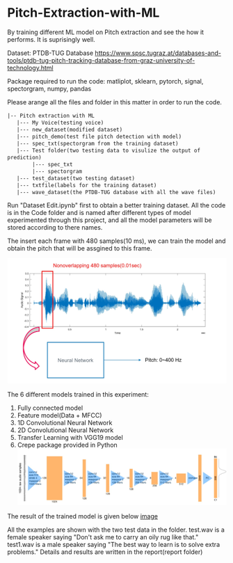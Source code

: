 # Pitch-Extraction-with-ML
By training different ML model on Pitch extraction and see the how it performs. It is suprisingly well.

Dataset: PTDB-TUG Database
https://www.spsc.tugraz.at/databases-and-tools/ptdb-tug-pitch-tracking-database-from-graz-university-of-technology.html

Package required to run the code:
matliplot, sklearn, pytorch, signal, spectorgram, numpy, pandas

Please arange all the files and folder in this matter in order to run the code.
```
|-- Pitch extraction with ML
   |--- My Voice(testing voice)
   |--- new_dataset(modified dataset)
   |--- pitch_demo(test file pitch detection with model)
   |--- spec_txt(spectorgram from the training dataset)
   |--- Test folder(two testing data to visulize the output of prediction)
        |--- spec_txt
        |--- spectorgram
   |--- test_dataset(two testing dataset)
   |--- txtfile(labels for the training dataset)
   |--- wave_dataset(the PTDB-TUG database with all the wave files)
```
Run "Dataset Edit.ipynb" first to obtain a better training dataset.
All the code is in the Code folder and is named after different types of model experimented through this project, and all the model parameters will be stored according to there names. 

The insert each frame with 480 samples(10 ms), we can train the model and obtain the pitch that will be assgined to this frame. 

![alt text](img/1.jpg)

The 6 different models trained in this experiment:
1. Fully connected model
3. Feature model(Data + MFCC)
5. 1D Convolutional Neural Network
7. 2D Convolutional Neural Network
6. Transfer Learning with VGG19 model
7. Crepe package provided in Python
![alt text](img/56.jpg)

The result of the trained model is given below
[image](img/5.jpg)



All the examples are shown with the two test data in the folder.
test.wav is a female speaker saying "Don't ask me to carry an oily rug like that."
test1.wav is a male speaker saying "The best way to learn is to solve extra problems."
Details and results are written in the report(report folder)
